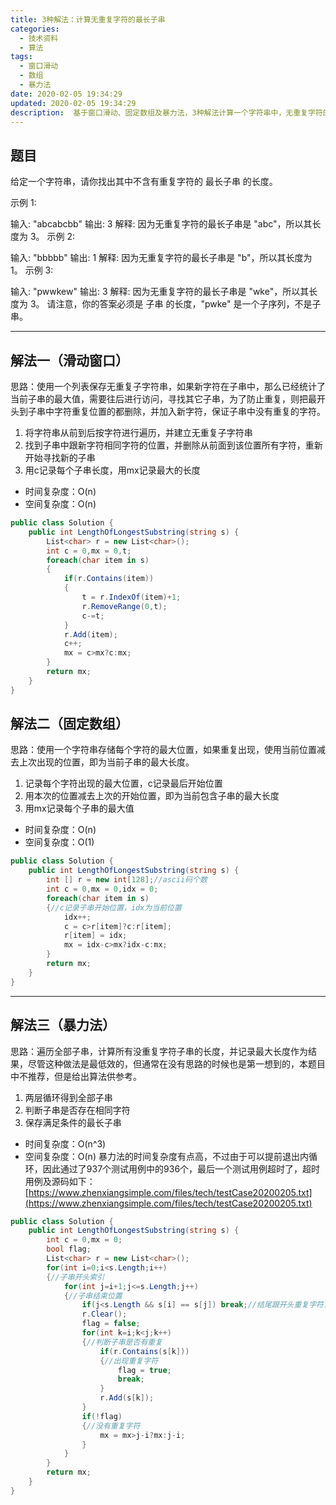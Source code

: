 ```yaml
---
title: 3种解法：计算无重复字符的最长子串
categories:
  - 技术资料
  - 算法
tags:
  - 窗口滑动
  - 数组
  - 暴力法
date: 2020-02-05 19:34:29
updated: 2020-02-05 19:34:29
description:  基于窗口滑动、固定数组及暴力法，3种解法计算一个字符串中，无重复字符的最长子字符串的长度...
---
```


## 题目
给定一个字符串，请你找出其中不含有重复字符的 最长子串 的长度。

示例 1:

输入: "abcabcbb"
输出: 3 
解释: 因为无重复字符的最长子串是 "abc"，所以其长度为 3。
示例 2:

输入: "bbbbb"
输出: 1
解释: 因为无重复字符的最长子串是 "b"，所以其长度为 1。
示例 3:

输入: "pwwkew"
输出: 3
解释: 因为无重复字符的最长子串是 "wke"，所以其长度为 3。
     请注意，你的答案必须是 子串 的长度，"pwke" 是一个子序列，不是子串。
***
## 解法一（滑动窗口）
思路：使用一个列表保存无重复子字符串，如果新字符在子串中，那么已经统计了当前子串的最大值，需要往后进行访问，寻找其它子串，为了防止重复，则把最开头到子串中字符重复位置的都删除，并加入新字符，保证子串中没有重复的字符。
1. 将字符串从前到后按字符进行遍历，并建立无重复子字符串
2. 找到子串中跟新字符相同字符的位置，并删除从前面到该位置所有字符，重新开始寻找新的子串
3. 用c记录每个子串长度，用mx记录最大的长度
* 时间复杂度：O(n)
* 空间复杂度：O(n)
```csharp
public class Solution {
    public int LengthOfLongestSubstring(string s) {
        List<char> r = new List<char>();
        int c = 0,mx = 0,t;
        foreach(char item in s)
        {
            if(r.Contains(item))
            {
                t = r.IndexOf(item)+1;
                r.RemoveRange(0,t);
                c-=t;
            }
            r.Add(item);
            c++;
            mx = c>mx?c:mx;
        }
        return mx;
    }
}
```

## 解法二（固定数组）
思路：使用一个字符串存储每个字符的最大位置，如果重复出现，使用当前位置减去上次出现的位置，即为当前子串的最大长度。
1. 记录每个字符出现的最大位置，c记录最后开始位置
2. 用本次的位置减去上次的开始位置，即为当前包含子串的最大长度
3. 用mx记录每个子串的最大值
* 时间复杂度：O(n)
* 空间复杂度：O(1)

```csharp
public class Solution {
    public int LengthOfLongestSubstring(string s) {
        int [] r = new int[128];//ascii码个数
        int c = 0,mx = 0,idx = 0;
        foreach(char item in s)
        {//c记录子串开始位置，idx为当前位置
            idx++;
            c = c>r[item]?c:r[item];
            r[item] = idx;
            mx = idx-c>mx?idx-c:mx;            
        }
        return mx;
    }
}
```
***
## 解法三（暴力法）
思路：遍历全部子串，计算所有没重复字符子串的长度，并记录最大长度作为结果，尽管这种做法是最低效的，但通常在没有思路的时候也是第一想到的，本题目中不推荐，但是给出算法供参考。
1. 两层循环得到全部子串
2. 判断子串是否存在相同字符
3. 保存满足条件的最长子串

* 时间复杂度：O(n^3)
* 空间复杂度：O(n)
暴力法的时间复杂度有点高，不过由于可以提前退出内循环，因此通过了937个测试用例中的936个，最后一个测试用例超时了，超时用例及源码如下：
[https://www.zhenxiangsimple.com/files/tech/testCase20200205.txt](https://www.zhenxiangsimple.com/files/tech/testCase20200205.txt)
```csharp
public class Solution {
    public int LengthOfLongestSubstring(string s) {
        int c = 0,mx = 0;
        bool flag;
        List<char> r = new List<char>();
        for(int i=0;i<s.Length;i++)
        {//子串开头索引
            for(int j=i+1;j<=s.Length;j++)
            {//子串结束位置
                if(j<s.Length && s[i] == s[j]) break;//结尾跟开头重复字符，后面就都不再满足
                r.Clear();
                flag = false;
                for(int k=i;k<j;k++)
                {//判断子串是否有重复
                    if(r.Contains(s[k]))
                    {//出现重复字符
                        flag = true;
                        break;
                    }
                    r.Add(s[k]);                    
                }
                if(!flag)
                {//没有重复字符
                    mx = mx>j-i?mx:j-i;
                }
            }
        }
        return mx;
    }
}
```
